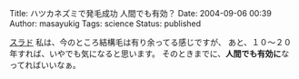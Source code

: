Title: ハツカネズミで発毛成功 人間でも有効？
Date: 2004-09-06 00:39
Author: masayukig
Tags: science
Status: published

[スラド](http://slashdot.jp/science/04/09/05/0920223.shtml?topic=99)
私は、今のところ結構毛は有り余ってる感じですが、
あと、１０〜２０年すれば、いやでも気になると思います。
そのときまでに、**人間でも有効に**なってればいいなぁ。
